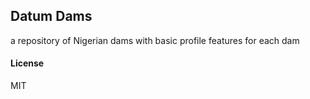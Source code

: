 ## Datum Dams

a repository of Nigerian dams with basic profile features for each dam

#### License

MIT